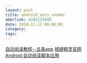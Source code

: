```yaml
---
layout: post
title: android_auto_reader
abbrlink: 4193123040
date: 2018-11-13 00:00:00
category:
tags:
---
```


[自动阅读教程--五条app](https://blog.csdn.net/wgj99991111/article/details/83245086)
[按键精灵官网](http://bbs.anjian.com/showtopic-639149-1.aspx)  
[Android 自动阅读脚本应用](https://blog.csdn.net/u014476720/article/details/80839051)  
